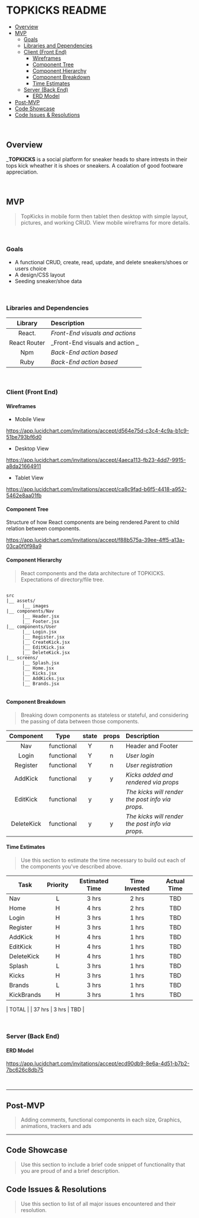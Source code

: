 # TOPKICKS README <!-- omit in toc -->

- [Overview](#overview)
- [MVP](#mvp)
  - [Goals](#goals)
  - [Libraries and Dependencies](#libraries-and-dependencies)
  - [Client (Front End)](#client-front-end)
    - [Wireframes](#wireframes)
    - [Component Tree](#component-tree)
    - [Component Hierarchy](#component-hierarchy)
    - [Component Breakdown](#component-breakdown)
    - [Time Estimates](#time-estimates)
  - [Server (Back End)](#server-back-end)
    - [ERD Model](#erd-model)
- [Post-MVP](#post-mvp)
- [Code Showcase](#code-showcase)
- [Code Issues & Resolutions](#code-issues--resolutions)

<br>

## Overview

\_**TOPKICKS** is a social platform for sneaker heads to share intrests in their tops kick wheather it is shoes or sneakers. A coalation of good footware appreciation.

<br>

## MVP

> TopKicks in mobile form then tablet then desktop with simple layout, pictures, and working CRUD.
> View mobile wireframs for more details.

<br>

### Goals

- A functional CRUD, create, read, update, and delete sneakers/shoes or users choice
- A design/CSS layout
- Seeding sneaker/shoe data

<br>

### Libraries and Dependencies

|   Library    | Description                     |
| :----------: | :------------------------------ |
|    React.    | _Front-End visuals and actions_ |
| React Router | _Front-End visuals and action _ |
|     Npm      | _Back-End action based_         |
|     Ruby     | _Back-End action based_         |

<br>

### Client (Front End)

#### Wireframes

- Mobile View

https://app.lucidchart.com/invitations/accept/d564e75d-c3c4-4c9a-b1c9-51be793bf6d0

- Desktop View

https://app.lucidchart.com/invitations/accept/4aeca113-fb23-4dd7-9915-a8da21664911

- Tablet View

https://app.lucidchart.com/invitations/accept/ca8c9fad-b6f5-4418-a952-5462e8aa01fb

#### Component Tree

Structure of how React components are being rendered.Parent to child relation between components.

https://app.lucidchart.com/invitations/accept/f88b575a-39ee-4ff5-a13a-03ca0f0f98a9

#### Component Hierarchy

> React components and the data architecture of TOPKICKS. Expectations of directory/file tree.

```structure

src
|__ assets/
      |__ images
|__ components/Nav
      |__ Header.jsx
      |__ Footer.jsx
|__ components/User
      |__ Login.jsx
      |__ Register.jsx
      |__ CreateKick.jsx
      |__ EditKick.jsx
      |__ DeleteKick.jsx
|__ screens/
      |__ Splash.jsx
      |__ Home.jsx
      |__ Kicks.jsx
      |__ AddKicks.jsx
      |__ Brands.jsx


```

#### Component Breakdown

> Breaking down components as stateless or stateful, and considering the passing of data between those components.

| Component  |    Type    | state | props | Description                                      |
| :--------: | :--------: | :---: | :---: | :----------------------------------------------- |
|    Nav     | functional |   Y   |   n   | Header and Footer                                |
|   Login    | functional |   Y   |   n   | _User login_                                     |
|  Register  | functional |   Y   |   n   | _User registration_                              |
|  AddKick   | functional |   y   |   y   | _Kicks added and rendered via props_             |
|  EditKick  | functional |   y   |   y   | _The kicks will render the post info via props._ |
| DeleteKick | functional |   y   |   y   | _The kicks will render the post info via props._ |

#### Time Estimates

> Use this section to estimate the time necessary to build out each of the components you've described above.

| Task       | Priority | Estimated Time | Time Invested | Actual Time |
| ---------- | :------: | :------------: | :-----------: | :---------: |
| Nav        |    L     |     3 hrs      |     2 hrs     |     TBD     |
| Home       |    H     |     4 hrs      |     2 hrs     |     TBD     |
| Login      |    H     |     3 hrs      |     1 hrs     |     TBD     |
| Register   |    H     |     3 hrs      |     1 hrs     |     TBD     |
| AddKick    |    H     |     4 hrs      |     1 hrs     |     TBD     |
| EditKick   |    H     |     4 hrs      |     1 hrs     |     TBD     |
| DeleteKick |    H     |     4 hrs      |     1 hrs     |     TBD     |
| Splash     |    L     |     3 hrs      |     1 hrs     |     TBD     |
| Kicks      |    H     |     3 hrs      |     1 hrs     |     TBD     |
| Brands     |    L     |     3 hrs      |     1 hrs     |     TBD     |
| KickBrands |    H     |     3 hrs      |     1 hrs     |     TBD     |

| TOTAL | | 37 hrs | 3 hrs | TBD |

<br>

### Server (Back End)

#### ERD Model

https://app.lucidchart.com/invitations/accept/ecd90db9-8e6a-4d51-b7b2-7bc626c8db75

<br>

---

## Post-MVP

> Adding comments, functional components in each size, Graphics, animations, trackers and ads

---

## Code Showcase

> Use this section to include a brief code snippet of functionality that you are proud of and a brief description.

## Code Issues & Resolutions

> Use this section to list of all major issues encountered and their resolution.

